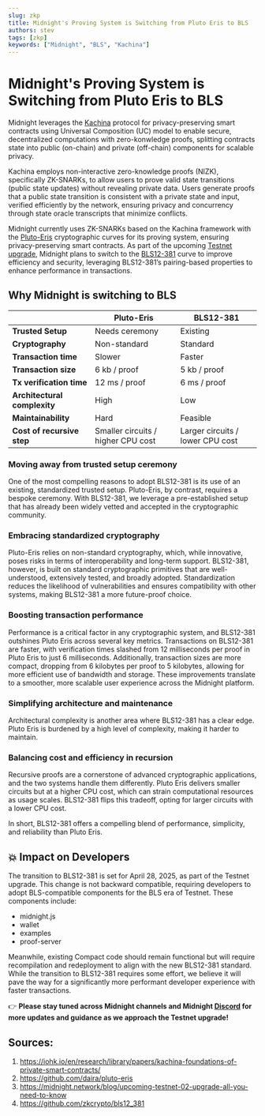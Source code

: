 ```yaml
---
slug: zkp
title: Midnight's Proving System is Switching from Pluto Eris to BLS
authors: stev
tags: [zkp]
keywords: ["Midnight", "BLS", "Kachina"]
---
```


# Midnight's Proving System is Switching from Pluto Eris to BLS

Midnight leverages the [Kachina](https://iohk.io/en/research/library/papers/kachina-foundations-of-private-smart-contracts/) protocol for privacy-preserving smart contracts using Universal Composition (UC) model to enable secure, decentralized computations with zero-konwledge proofs, splitting contracts state into public (on-chain) and private (off-chain) components for scalable privacy.

Kachina employs non-interactive zero-knowledge proofs (NIZK), specifically ZK-SNARKs, to allow users to prove valid state transitions (public state updates) without revealing private data. Users generate proofs that a public state transition is consistent with a private state and input, verified efficiently by the network, ensuring privacy and concurrency through state oracle transcripts that minimize conflicts.

Midnight currently uses ZK-SNARKs based on the Kachina framework with the [Pluto-Eris](https://github.com/daira/pluto-eris) cryptographic curves for its proving system, ensuring privacy-preserving smart contracts. As part of the upcoming [Testnet upgrade](https://midnight.network/blog/upcoming-testnet-02-upgrade-all-you-need-to-know), Midnight plans to switch to the [BLS12-381](https://github.com/zkcrypto/bls12_381) curve to improve efficiency and security, leveraging BLS12-381’s pairing-based properties to enhance performance in transactions.

## Why Midnight is switching to BLS

|                              | Pluto-Eris                         | BLS12-381                        |
| ---------------------------- | ---------------------------------- | -------------------------------- |
| **Trusted Setup**            | Needs ceremony                     | Existing                         |
| **Cryptography**             | Non-standard                       | Standard                         |
| **Transaction time**         | Slower                             | Faster                           |
| **Transaction size**         | 6 kb / proof                       | 5 kb / proof                     |
| **Tx verification time**     | 12 ms / proof                      | 6 ms / proof                     |
| **Architectural complexity** | High                               | Low                              |
| **Maintainability**          | Hard                               | Feasible                         |
| **Cost of recursive step**   | Smaller circuits / higher CPU cost | Larger circuits / lower CPU cost |

### Moving away from trusted setup ceremony

One of the most compelling reasons to adopt BLS12-381 is its use of an existing, standardized trusted setup. Pluto-Eris, by contrast, requires a bespoke ceremony. With BLS12-381, we leverage a pre-established setup that has already been widely vetted and accepted in the cryptographic community.

### Embracing standardized cryptography

Pluto-Eris relies on non-standard cryptography, which, while innovative, poses risks in terms of interoperability and long-term support. BLS12-381, however, is built on standard cryptographic primitives that are well-understood, extensively tested, and broadly adopted. Standardization reduces the likelihood of vulnerabilities and ensures compatibility with other systems, making BLS12-381 a more future-proof choice.

### Boosting transaction performance

Performance is a critical factor in any cryptographic system, and BLS12-381 outshines Pluto Eris across several key metrics. Transactions on BLS12-381 are faster, with verification times slashed from 12 milliseconds per proof in Pluto Eris to just 6 milliseconds. Additionally, transaction sizes are more compact, dropping from 6 kilobytes per proof to 5 kilobytes, allowing for more efficient use of bandwidth and storage. These improvements translate to a smoother, more scalable user experience across the Midnight platform.

### Simplifying architecture and maintenance

Architectural complexity is another area where BLS12-381 has a clear edge. Pluto Eris is burdened by a high level of complexity, making it harder to maintain.

### Balancing cost and efficiency in recursion

Recursive proofs are a cornerstone of advanced cryptographic applications, and the two systems handle them differently. Pluto Eris delivers smaller circuits but at a higher CPU cost, which can strain computational resources as usage scales. BLS12-381 flips this tradeoff, opting for larger circuits with a lower CPU cost.

In short, BLS12-381 offers a compelling blend of performance, simplicity, and reliability than Pluto Eris.

## 💥 Impact on Developers

The transition to BLS12-381 is set for April 28, 2025, as part of the Testnet upgrade. This change is not backward compatible, requiring developers to adopt BLS-compatible components for the BLS era of Testnet. These components include:

- midnight.js
- wallet
- examples
- proof-server

Meanwhile, existing Compact code should remain functional but will require recompilation and redeployment to align with the new BLS12-381 standard. While the transition to BLS12-381 requires some effort, we believe it will pave the way for a significantly more performant developer experience with faster transactions.

👉 **Please stay tuned across Midnight channels and Midnight [Discord](https://discord.com/invite/midnightnetwork) for more updates and guidance as we approach the Testnet upgrade!**

## Sources:

1. https://iohk.io/en/research/library/papers/kachina-foundations-of-private-smart-contracts/
2. https://github.com/daira/pluto-eris
3. https://midnight.network/blog/upcoming-testnet-02-upgrade-all-you-need-to-know
4. https://github.com/zkcrypto/bls12_381
